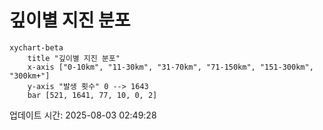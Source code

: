 # 깊이별 지진 분포

```mermaid
xychart-beta
    title "깊이별 지진 분포"
    x-axis ["0-10km", "11-30km", "31-70km", "71-150km", "151-300km", "300km+"]
    y-axis "발생 횟수" 0 --> 1643
    bar [521, 1641, 77, 10, 0, 2]
```

업데이트 시간: 2025-08-03 02:49:28
